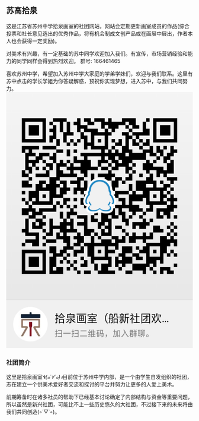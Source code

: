 ## 苏高拾泉
这是江苏省苏州中学拾泉画室的社团网站，网站会定期更新画室成员的作品(综合投票和社长意见选出的优秀作品，将有机会制成文创产品或在画展中展出，作者本人也会获得一定奖励)。

对美术有兴趣，有一定基础的苏中同学欢迎加入我们。有宣传，市场营销经验和能力的同学同样会得到热烈欢迎。
群号: 166461465

喜欢苏州中学，希望加入苏州中学大家庭的学弟学妹们，欢迎与我们联系。这里有苏中点击的学长学姐为你答疑解惑，预祝你实现梦想，进入苏中，与我们共同努力。
![群二维码](nx.png)

### 社团简介
这里是拾泉画室*٩(๑´∀`๑)ง*目前位于苏州中学内部，是一个由学生自发组织的社团，志在建立一个供美术爱好者交流和探讨的平台并努力让更多的人爱上美术。

前期筹备时在诸多社员的帮助下已经基本讨论确定了内部结构与资金等重要问题，所以虽然是新兴社团，可能比不上一些历史悠久的大社团，不过接下来的未来将由我们共同创造(◦˙▽˙◦)。
